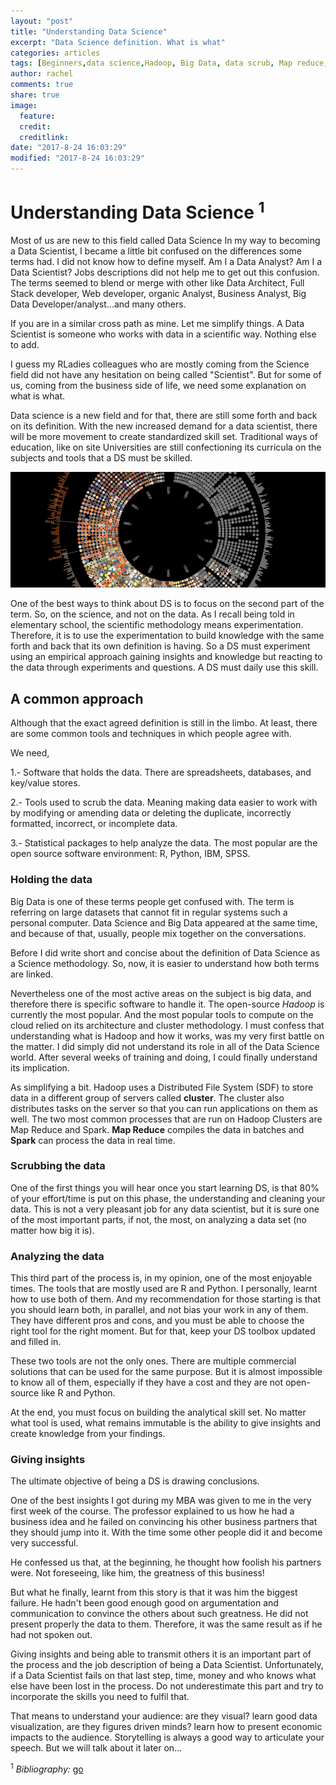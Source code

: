 ```yaml
---
layout: "post"
title: "Understanding Data Science"
excerpt: "Data Science definition. What is what"
categories: articles
tags: [Beginners,data science,Hadoop, Big Data, data scrub, Map reduce, spark]
author: rachel
comments: true
share: true
image:
  feature:
  credit:
  creditlink:
date: "2017-8-24 16:03:29"
modified: "2017-8-24 16:03:29"
---
```


# Understanding Data Science <sup>1</sup>
Most of us are new to this field called Data Science In my way to becoming a Data Scientist, I became a little bit confused on the differences some terms had. I did not know how to define myself. Am I a Data Analyst? Am I a Data Scientist? Jobs descriptions did not help me to get out this confusion. The terms seemed to blend or merge with other like Data Architect, Full Stack developer, Web developer, organic Analyst, Business Analyst, Big Data Developer/analyst...and many others.

If you are in a similar cross path as mine. Let me simplify things. A Data Scientist is someone who works with data in a scientific way. Nothing else to add.

I guess my RLadies colleagues who are mostly coming from the Science field did not have any hesitation on being called "Scientist". But for some of us, coming from the business side of life, we need some explanation on what is what.

Data science is a new field and for that, there are still some forth and back on its definition. With the new increased demand for a data scientist, there will be more movement to create standardized skill set. Traditional ways of education, like on site Universities are still confectioning its curricula on the subjects and tools that a DS must be skilled.

![](/images/understanding-DS.png)

One of the best ways to think about DS is to focus on the second part of the term. So, on the science, and not on the data.
As I recall being told in elementary school, the scientific methodology means experimentation. Therefore, it is to use the experimentation to build knowledge with the same forth and back that its own definition is having. So a DS must experiment using an empirical approach gaining insights and knowledge but reacting to the data through experiments and questions. A DS must daily use this skill.

## A common approach
Although that the exact agreed definition is still in the limbo. At least, there are some common tools and techniques in which people agree with.

We need,

1.- Software that holds the data. There are spreadsheets, databases, and key/value stores.

2.- Tools used to scrub the data. Meaning making data easier to work with by modifying or amending data or deleting the duplicate, incorrectly formatted, incorrect, or incomplete data.

3.- Statistical packages to help analyze the data. The most popular are the open source software environment: R, Python, IBM, SPSS.

### Holding the data
Big Data is one of these terms people get confused with. The term is referring on large datasets that cannot fit in regular systems such a personal computer. Data Science and Big Data appeared at the same time, and because of that, usually, people mix together on the conversations.

Before I did write short and concise about the definition of Data Science as a Science methodology. So, now, it is easier to understand how both terms are linked.

Nevertheless one of the most active areas on the subject is big data, and therefore there is specific software to handle it. The open-source *Hadoop* is currently the most popular. And the most popular tools to compute on the cloud relied on its architecture and cluster methodology. I must confess that understanding what is Hadoop and how it works, was my very first battle on the matter. I did simply did not understand its role in all of the Data Science world. After several weeks of training and doing, I could finally understand its implication.

As simplifying a bit. Hadoop uses a Distributed File System (SDF) to store data in a different group of servers called **cluster**. The cluster also distributes tasks on the server so that you can run applications on them as well. The two most common processes that are run on Hadoop Clusters are Map Reduce and Spark. **Map Reduce** compiles the data in batches and **Spark** can process the data in real time.

### Scrubbing the data
One of the first things you will hear once you start learning DS, is that 80% of your effort/time is put on this phase, the understanding and cleaning your data. This is not a very pleasant job for any data scientist, but it is sure one of the most important parts, if not, the most, on analyzing a data set (no matter how big it is).

### Analyzing the data
This third part of the process is, in my opinion, one of the most enjoyable times.
The tools that are mostly used are R and Python. I personally, learnt how to use both of them. And my recommendation for those starting is that you should learn both, in parallel, and not bias your work in any of them. They have different pros and cons, and you must be able to choose the right tool for the right moment. But for that, keep your DS toolbox updated and filled in.

These two tools are not the only ones. There are multiple commercial solutions that can be used for the same purpose. But it is almost impossible to know all of them, especially if they have a cost and they are not open-source like R and Python.

At the end, you must focus on building the analytical skill set. No matter what tool is used, what remains immutable is the ability to give insights and create knowledge from your findings.

### Giving insights
The ultimate objective of being a DS is drawing conclusions.

One of the best insights I got during my MBA was given to me in the very first week of the course. The professor explained to us how he had a business idea and he failed on convincing his other business partners that they should jump into it. With the time some other people did it and become very successful.

He confessed us that, at the beginning, he thought how foolish his partners were. Not foreseeing, like him, the greatness of this business!

But what he finally, learnt from this story is that it was him the biggest failure. He hadn't been good enough good on argumentation and communication to convince the others about such greatness. He did not present properly the data to them. Therefore, it was the same result as if he had not spoken out.

Giving insights and being able to transmit others it is an important part of the process and the job description of being a Data Scientist. Unfortunately, if a Data Scientist fails on that last step, time, money and who knows what else have been lost in the process. Do not underestimate this part and try to incorporate the skills you need to fulfil that.

That means to understand your audience: are they visual? learn good data visualization, are they figures driven minds? learn how to present economic impacts to the audience. Storytelling is always a good way to articulate your speech. But we will talk about it later on...

<sup>1</sup> *Bibliography:*  [go](http://amzn.to/2xvl5HP)
